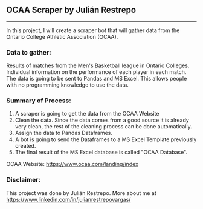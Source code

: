 ## OCAA Scraper by Julián Restrepo
***

In this project, I will create a scraper bot that will gather data from the Ontario College Athletic Association (OCAA).

### Data to gather:
Results of matches from the Men's Basketball league in Ontario Colleges.
Individual information on the performance of each player in each match.
The data is going to be sent to Pandas and MS Excel. This allows people with no programming knowledge to use the data.

### Summary of Process:
1. A scraper is going to get the data from the OCAA Website
2. Clean the data. Since the data comes from a good source it is already very clean, the rest of the cleaning process can be done automatically.
3. Assign the data to Pandas Dataframes.
4. A bot is going to send the Dataframes to a MS Excel Template previously created.
5. The final result of the MS Excel database is called "OCAA Database".

OCAA Website: https://www.ocaa.com/landing/index

### Disclaimer:
This project was done by Julián Restrepo. More about me at https://www.linkedin.com/in/julianrestrepovargas/
